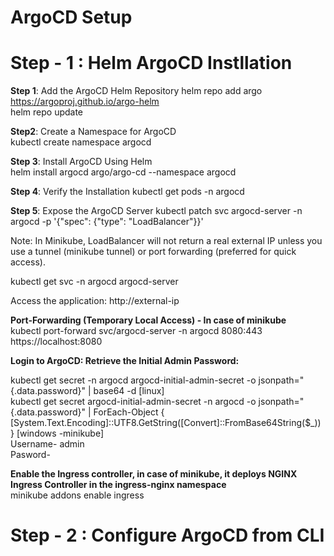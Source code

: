 # ArgoCD Setup #

# Step - 1 : Helm ArgoCD Instllation #

**Step 1**: Add the ArgoCD Helm Repository
helm repo add argo https://argoproj.github.io/argo-helm  
helm repo update  

**Step2**: Create a Namespace for ArgoCD  
kubectl create namespace argocd  

**Step 3**: Install ArgoCD Using Helm  
helm install argocd argo/argo-cd --namespace argocd  

**Step 4**: Verify the Installation
kubectl get pods -n argocd

**Step 5**: Expose the ArgoCD Server
kubectl patch svc argocd-server -n argocd -p '{"spec": {"type": "LoadBalancer"}}'    

Note: In Minikube, LoadBalancer will not return a real external IP unless you use a tunnel (minikube tunnel) or port forwarding (preferred for quick access).  

kubectl get svc -n argocd argocd-server    

Access the application:
http://external-ip

**Port-Forwarding (Temporary Local Access) - In case of minikube**  
kubectl port-forward svc/argocd-server -n argocd 8080:443  
https://localhost:8080  

**Login to ArgoCD: Retrieve the Initial Admin Password:**    

kubectl get secret -n argocd argocd-initial-admin-secret -o jsonpath="{.data.password}" | base64 -d  [linux]    
kubectl get secret argocd-initial-admin-secret -n argocd -o jsonpath="{.data.password}" | ForEach-Object { [System.Text.Encoding]::UTF8.GetString([Convert]::FromBase64String($_)) } [windows -minikube]    
Username- admin    
Pasword-     

**Enable the Ingress controller, in case of minikube, it deploys NGINX Ingress Controller in the ingress-nginx namespace**   
minikube addons enable ingress    

# Step - 2 : Configure ArgoCD from CLI #  



